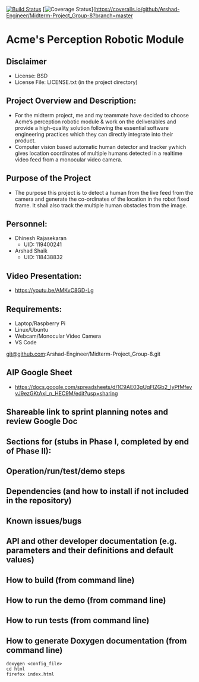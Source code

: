 [![Build Status](https://github.com/Arshad-Engineer/Midterm-Project_Group-8/actions/workflows/build_and_coveralls.yml/badge.svg)](https://github.com/Arshad-Engineer/Midterm-Project_Group-8/actions/workflows/build_and_coveralls.yml)
[![Coverage Status](https://coveralls.io/repos/github/Arshad-Engineer/Midterm-Project_Group-8/badge.svg?branch=master)](https://coveralls.io/github/Arshad-Engineer/Midterm-Project_Group-8?branch=master

# Acme's Perception Robotic Module

## Disclaimer
 - License: BSD 
 - License File: LICENSE.txt (in the project directory)
   
## Project Overview and Description:
 - For the midterm project, me and my teammate have decided to choose Acme’s perception robotic module & work on the deliverables and provide a high-quality solution following the essential software engineering practices which they can directly integrate into their product.
 - Computer vision based automatic human detector and tracker ywhich gives location coordinates of multiple humans detected in a realtime video feed from a monocular video camera.
 
## Purpose of the Project
 - The purpose this project is to detect a human from the live feed from the camera and generate the co-ordinates of the location in the robot fixed frame. It shall also track the multiple human obstacles from the image.
 
## Personnel:
 - Dhinesh Rajasekaran 
    - UID: 119400241
 - Arshad Shaik
    - UID: 118438832
 
## Video Presentation:
 - https://youtu.be/AMKvC8GD-Lg

## Requirements: 
 - Laptop/Raspberry Pi
 - Linux/Ubuntu
 - Webcam/Monocular Video Camera
 - VS Code
 
 git@github.com:Arshad-Engineer/Midterm-Project_Group-8.git
 
## AIP Google Sheet
 - https://docs.google.com/spreadsheets/d/1C9AE03gUqFlZGb2_IyPfMfevvJ9ezGKtAxI_n_HEC9M/edit?usp=sharing

## Shareable link to sprint planning notes and review Google Doc

## Sections for (stubs in Phase I, completed by end of Phase II):

## Operation/run/test/demo steps
 
## Dependencies (and how to install if not included in the repository)

## Known issues/bugs

## API and other developer documentation (e.g. parameters and their definitions and default values) 

## How to build (from command line)

## How to run the demo (from command line)

## How to run tests (from command line)

## How to generate Doxygen documentation (from command line)
```
doxygen <config_file>
cd html
firefox index.html
```
 
 
